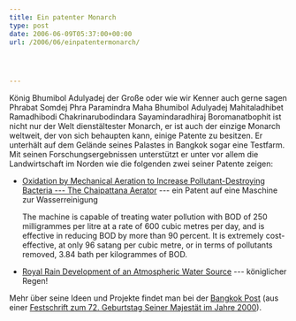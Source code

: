 ```yaml
---
title: Ein patenter Monarch
type: post
date: 2006-06-09T05:37:00+00:00
url: /2006/06/einpatentermonarch/




---
```

König Bhumibol Adulyadej der Große oder wie wir Kenner auch gerne sagen Phrabat Somdej Phra Paramindra Maha Bhumibol Adulyadej Mahitaladhibet Ramadhibodi Chakrinarubodindara Sayamindaradhiraj Boromanatbophit ist nicht nur der Welt dienstältester Monarch, er ist auch der einzige Monarch weltweit, der von sich behaupten kann, einige Patente zu besitzen. Er unterhält auf dem Gelände seines Palastes in Bangkok sogar eine Testfarm. Mit seinen Forschungsergebnissen unterstützt er unter vor allem die Landwirtschaft im Norden wie die folgenden zwei seiner Patente zeigen:

  * [Oxidation by Mechanical Aeration to Increase Pollutant-Destroying Bacteria --- The Chaipattana Aerator][1] --- ein Patent auf eine Maschine zur Wasserreinigung

    The machine is capable of treating water pollution with <span class="caps">BOD</span> of 250 milligrammes per litre at a rate of 600 cubic metres per day, and is effective in reducing <span class="caps">BOD</span> by more than 90 percent. It is extremely cost-effective, at only 96 satang per cubic metre, or in terms of pollutants removed, 3.84 bath per kilogrammes of <span class="caps">BOD</span>.
  * [Royal Rain Development of an Atmospheric Water Source][2] --- königlicher Regen!

Mehr über seine Ideen und Projekte findet man bei der [Bangkok Post][3] (aus einer [Festschrift zum 72. Geburtstag Seiner Majestät im Jahre 2000][4]).

 [1]: http://www.rdpb.go.th/home/detailH.asp?lang=EN&file=concept&subject=004
 [2]: http://www.rdpb.go.th/home/detailH.asp?lang=EN&file=concept&subject=009
 [3]: http://www.bangkokpost.com/king2000/theory.html
 [4]: http://bangkokpost.net/king2000/
